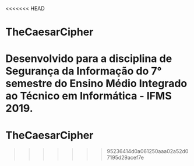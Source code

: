 <<<<<<< HEAD
# TheCaesarCipher
Desenvolvido para a disciplina de Segurança da Informação do 7° semestre do Ensino Médio Integrado ao Técnico em Informática - IFMS 2019.
=======
# TheCaesarCipher
>>>>>>> 95236414d0a061250aaa02a52d07195d29acef7e
